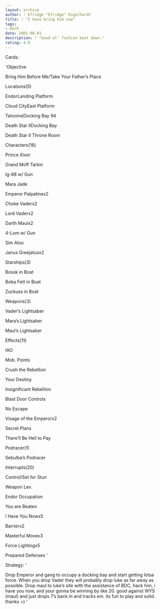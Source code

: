 ```yaml
---
layout: archive
author: ! Efridge "Efridge" Engelhardt
title: ! "I have bring him now"
tags:
- Dark
date: 2001-08-01
description: ! "Good ol’ fashion beat down."
rating: 4.0
---
```

Cards: 

'Objective

Bring Him Before Me/Take Your Father’s Place


Locations(5)

EndorLanding Platform

Cloud CityEast Platform

TatooineDocking Bay 94

Death Star IIDocking Bay

Death Star II Throne Room


Characters(16)

Prince Xixor

Grand Moff Tarkin

Ig-88 w/ Gun

Mara Jade

Emperor Palpatinex2

Choke Vaderx2

Lord Vaderx2

Darth Maulx2

4-Lom w/ Gun

Sim Aloo

Janus Greejatusx2


Starships(3)

Bossk in Boat

Boba Fett in Boat

Zuckuss in Boat


Weapons(3)

Vader’s Lightsaber

Mara’s Lightsaber

Maul’s Lightsaber


Effects(11)

IAO

Mob. Points

Crush the Rebellion

Your Destiny

Insignificant Rebellion

Blast Door Controls

No Escape

Visage of the Emperorx2

Secret Plans

There’ll Be Hell to Pay


Podracer(1)

Sebulba’s Podracer


Interrupts(20)

Control/Set for Stun

Weapon Lev.

Endor Occupation

You are Beaten

I Have You Nowx5

Barrierx2

Masterful Movex3

Force Lightingx5

Prepared Defenses '

Strategy: '

Drop Emperor and gang to occupy a docking bay and start getting lotsa force. When you drop Vader they will probably drop luke as far away as possible. Drop maul to luke’s site with the assistance of BDC, hack him, i have you now, and your gonna be winning by like 20. good against WYS (maul) and just drops 7’s back in and tracks em. its fun to play and solid. thanks =) '